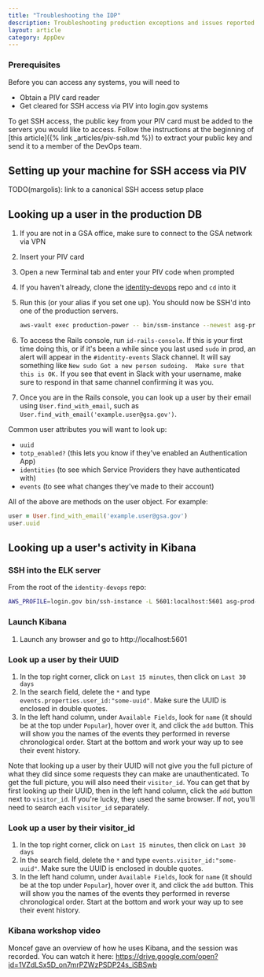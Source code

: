 ```yaml
---
title: "Troubleshooting the IDP"
description: Troubleshooting production exceptions and issues reported by customers
layout: article
category: AppDev
---
```

### Prerequisites

Before you can access any systems, you will need to
 - Obtain a PIV card reader
 - Get cleared for SSH access via PIV into login.gov systems

To get SSH access, the public key from your PIV card must be added to the servers you would like to access.
Follow the instructions at the beginning of [this article]({% link _articles/piv-ssh.md %}) to extract your public key and send it to a member of the DevOps team.

## Setting up your machine for SSH access via PIV

TODO(margolis): link to a canonical SSH access setup place

## Looking up a user in the production DB
1. If you are not in a GSA office, make sure to connect to the GSA network via VPN
2. Insert your PIV card
3. Open a new Terminal tab and enter your PIV code when prompted
4. If you haven't already, clone the [identity-devops](https://github.com/18F/identity-devops) repo and `cd` into it
5. Run this (or your alias if you set one up). You should now be SSH'd into one of the production servers.
    ```bash
    aws-vault exec production-power -- bin/ssm-instance --newest asg-prod-idp
    ```

6. To access the Rails console, run `id-rails-console`. If this is your first time doing this, or if it's been a while since you last used `sudo` in prod, an alert will appear in the `#identity-events` Slack channel. It will say something like `New sudo
Got a new person sudoing.  Make sure that this is OK.` If you see that event in Slack with your username, make sure to respond in that same channel confirming it was you.
7. Once you are in the Rails console, you can look up a user by their email using `User.find_with_email`, such as `User.find_with_email('example.user@gsa.gov')`.

Common user attributes you will want to look up:
- `uuid`
- `totp_enabled?` (this lets you know if they've enabled an Authentication App)
- `identities` (to see which Service Providers they have authenticated with)
- `events` (to see what changes they've made to their account)

All of the above are methods on the user object. For example:
```ruby
user = User.find_with_email('example.user@gsa.gov')
user.uuid
```

## Looking up a user's activity in Kibana

### SSH into the ELK server
From the root of the `identity-devops` repo:
```bash
AWS_PROFILE=login.gov bin/ssh-instance -L 5601:localhost:5601 asg-prod-elk
```

### Launch Kibana
1. Launch any browser and go to http://localhost:5601


### Look up a user by their UUID
1. In the top right corner, click on `Last 15 minutes`, then click on `Last 30 days`
2. In the search field, delete the `*` and type `events.properties.user_id:"some-uuid"`. Make sure the UUID is enclosed in double quotes.
4. In the left hand column, under `Available Fields`, look for `name` (it should be at the top under `Popular`), hover over it, and click the `add` button. This will show you the names of the events they performed in reverse chronological order. Start at the bottom and work your way up to see their event history.

Note that looking up a user by their UUID will not give you the full picture of what they did since some requests they can make are unauthenticated. To get the full picture, you will also need their `visitor_id`. You can get that by first looking up their UUID, then in the left hand column, click the `add` button next to `visitor_id`. If you're lucky, they used the same browser. If not, you'll need to search each `visitor_id` separately.

### Look up a user by their visitor_id
1. In the top right corner, click on `Last 15 minutes`, then click on `Last 30 days`
2. In the search field, delete the `*` and type `events.visitor_id:"some-uuid"`. Make sure the UUID is enclosed in double quotes.
4. In the left hand column, under `Available Fields`, look for `name` (it should be at the top under `Popular`), hover over it, and click the `add` button. This will show you the names of the events they performed in reverse chronological order. Start at the bottom and work your way up to see their event history.

### Kibana workshop video
Moncef gave an overview of how he uses Kibana, and the session was recorded. You can watch it here: <https://drive.google.com/open?id=1VZdLSx5D_on7mrPZWzPSDP24s_iSBSwb>